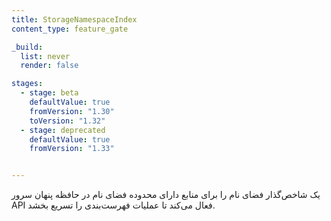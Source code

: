 ```yaml
---
title: StorageNamespaceIndex
content_type: feature_gate

_build:
  list: never
  render: false

stages:
  - stage: beta 
    defaultValue: true
    fromVersion: "1.30"
    toVersion: "1.32"
  - stage: deprecated
    defaultValue: true
    fromVersion: "1.33"


---
```

یک شاخص‌گذار فضای نام را برای منابع دارای محدوده فضای نام در حافظه پنهان سرور API فعال می‌کند تا عملیات فهرست‌بندی را تسریع بخشد.

